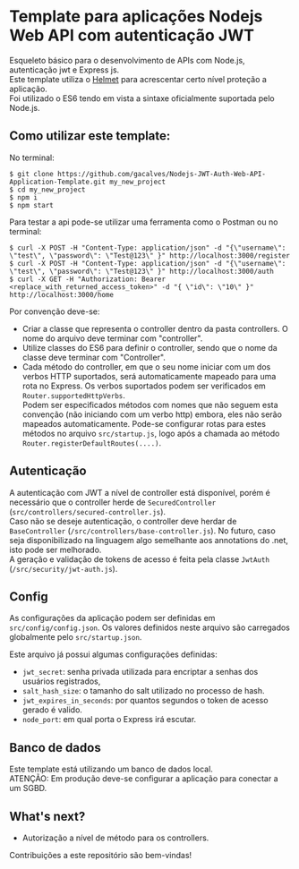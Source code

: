 # Template para aplicações Nodejs Web API com autenticação JWT
Esqueleto básico para o desenvolvimento de APIs com Node.js, autenticação jwt e Express js.  
Este template utiliza o [Helmet](https://github.com/helmetjs/helmet) para acrescentar certo nível proteção a aplicação.  
Foi utilizado o ES6 tendo em vista a sintaxe oficialmente suportada pelo Node.js.

## Como utilizar este template:
No terminal:  
```
$ git clone https://github.com/gacalves/Nodejs-JWT-Auth-Web-API-Application-Template.git my_new_project
$ cd my_new_project
$ npm i
$ npm start
```
Para testar a api pode-se utilizar uma ferramenta como o Postman ou no terminal:
```
$ curl -X POST -H "Content-Type: application/json" -d "{\"username\": \"test\", \"password\": \"Test@123\" }" http://localhost:3000/register
$ curl -X POST -H "Content-Type: application/json" -d "{\"username\": \"test\", \"password\": \"Test@123\" }" http://localhost:3000/auth
$ curl -X GET -H "Authorization: Bearer <replace_with_returned_access_token>" -d "{ \"id\": \"10\" }" http://localhost:3000/home
```

Por convenção deve-se:
* Criar a classe que representa o controller dentro da pasta controllers. O nome do arquivo deve terminar com "controller".
* Utilize classes do ES6 para definir o controller, sendo que o nome da classe deve terminar com "Controller".
* Cada método do controller, em que o seu nome iniciar com um dos verbos HTTP suportados, será automaticamente mapeado para uma rota no Express. Os verbos suportados podem ser verificados em `Router.supportedHttpVerbs`.  
Podem ser especificados métodos com nomes que não seguem esta convenção (não iniciando com um verbo http) embora, eles não serão mapeados automaticamente. Pode-se configurar rotas para estes métodos no arquivo `src/startup.js`, logo após a chamada ao método `Router.registerDefaultRoutes(....)`.

## Autenticação
A autenticação com JWT a nível de controller está disponível, porém é necessário que o controller herde de `SecuredController` (`src/controllers/secured-controller.js`).  
Caso não se deseje autenticação, o controller deve herdar de `BaseController` (`/src/controllers/base-controller.js`). No futuro, caso seja disponibilizado na linguagem algo semelhante aos annotations do .net, isto pode ser melhorado.  
A geração e validação de tokens de acesso é feita pela classe `JwtAuth` (`/src/security/jwt-auth.js`).

## Config
As configurações da aplicação podem ser definidas em `src/config/config.json`. Os valores definidos neste arquivo são carregados globalmente pelo `src/startup.json`.

Este arquivo já possui algumas configurações definidas:
* `jwt_secret`: senha privada utilizada para encriptar a senhas dos usuários registrados,
* `salt_hash_size`: o tamanho do salt utilizado no processo de hash.
* `jwt_expires_in_seconds`: por quantos segundos o token de acesso gerado é valido.
* `node_port`: em qual porta o Express irá escutar.

## Banco de dados
Este template está utilizando um banco de dados local.  
ATENÇÃO: Em produção deve-se configurar a aplicação para conectar a um SGBD.

## What's next?
* Autorização a nível de método para os controllers.

Contribuições a este repositório são bem-vindas!
